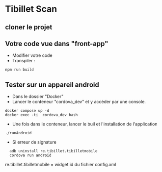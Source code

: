 # Tibillet Scan

## cloner le projet

## Votre code vue dans "front-app"
- Modifier votre code   
- Transpiler :
```
npm run build
```

## Tester sur un appareil android
- Dans le dossier "Docker"
- Lancer le conteneur "cordova_dev" et y accéder par une console.
```
docker compose up -d
docker exec -ti  cordova_dev bash
```

- Une fois dans le conteneur, lancer le buil et l'installation de l'application
```
./runAndroid
```

- Si erreur de signature
```
  adb uninstall re.tibillet.tibilletmobile
  cordova run android
```
re.tibillet.tibilletmobile = widget id du fichier config.xml
